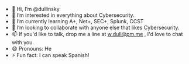 - 👋 Hi, I’m @dullinsky
- 👀 I’m interested in everything about Cybersecurity.
- 🌱 I’m currently learning A+, Net+, SEC+, Splunk, CCST
- 💞️ I’m looking to collaborate with anyone else that likes Cybersecurity. 
- 📫 If you'd like to talk, drop me a line at w.dull@pm.me , I'd love to chat with you.
- 😄 Pronouns: He
- ⚡ Fun fact: I can speak Spanish!

<!---
dullinsky/dullinsky is a ✨ special ✨ repository because its `README.md` (this file) appears on your GitHub profile.
You can click the Preview link to take a look at your changes.
--->
